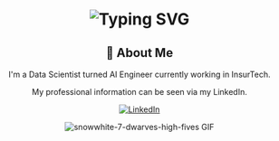 <!--**CLF3721/CLF3721** is a ✨ _special_ ✨ repository because its `README.md` (this file) appears on your GitHub profile.-->

<div align="center">
    <h1>
        <img src="https://readme-typing-svg.herokuapp.com?font=Unicorn+Confetti&size=40&duration=2500&color=ffb5d3&center=true&vCenter=true&width=435&lines=Hi!!!;I+made...;my+GitHub...;pretty!😁;" alt="Typing SVG"/>
    </h1>
    <h2>🚀 About Me</h2>
    <p>I'm a Data Scientist turned AI Engineer currently working in InsurTech.</p>
    <p>My professional information can be seen via my LinkedIn.</p>
    <a href="https://www.linkedin.com/in/clf3721/">
        <img src="https://img.shields.io/badge/LinkedIn-0077B5?style=for-the-badge&logo=linkedin&logoColor=white" alt="LinkedIn"/>
    </a>
    <p>
        <img src="https://tenor.com/view/snow-white-high-five-real-housewives-of-disney-seven-dwarves-gif-9515598" alt="snowwhite-7-dwarves-high-fives GIF"/>
    </p>
</div>

